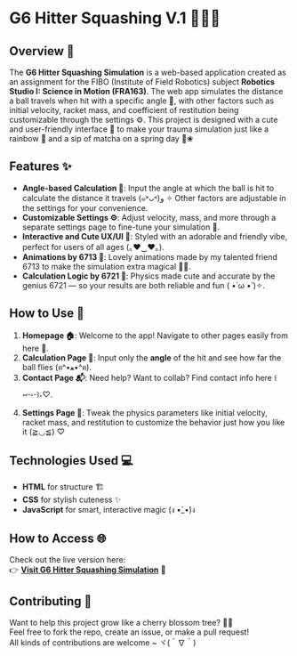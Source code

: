 # G6 Hitter Squashing V.1 🏓🌸🎯

## Overview 🌟

The **G6 Hitter Squashing Simulation** is a web-based application created as an assignment for the FIBO (Institute of Field Robotics) subject **Robotics Studio I: Science in Motion (FRA163)**. The web app simulates the distance a ball travels when hit with a specific angle 🎾, with other factors such as initial velocity, racket mass, and coefficient of restitution being customizable through the settings ⚙️. This project is designed with a cute and user-friendly interface 💖 to make your trauma simulation just like a rainbow 🌈 and a sip of matcha on a spring day 🍵❀

## Features ✨

- **Angle-based Calculation 🔄**: Input the angle at which the ball is hit to calculate the distance it travels (๑˃ᴗ˂)ﻭ ✧ Other factors are adjustable in the settings for your convenience.
- **Customizable Settings ⚙️**: Adjust velocity, mass, and more through a separate settings page to fine-tune your simulation 🌸.
- **Interactive and Cute UX/UI 🐾**: Styled with an adorable and friendly vibe, perfect for users of all ages (｡♥‿♥｡).
- **Animations by 6713 🎨**: Lovely animations made by my talented friend 6713 to make the simulation extra magical 🌈✨.
- **Calculation Logic by 6721 🧠**: Physics made cute and accurate by the genius 6721 — so your results are both reliable and fun ( •̀ ω •́ )✧.

## How to Use 📝

1. **Homepage 🏠**: Welcome to the app! Navigate to other pages easily from here 🌸.
2. **Calculation Page 📐**: Input only the **angle** of the hit and see how far the ball flies (ฅ^•ﻌ•^ฅ).
3. **Contact Page 📬**: Need help? Want to collab? Find contact info here ꒰⑅ᵕ༚ᵕ꒱˖♡.
4. **Settings Page 🍵**: Tweak the physics parameters like initial velocity, racket mass, and restitution to customize the behavior just how you like it (≧◡≦) ♡

## Technologies Used 💻

- **HTML** for structure 🏗️  
- **CSS** for stylish cuteness ✨  
- **JavaScript** for smart, interactive magic (ง •̀_•́)ง

## How to Access 🌐

Check out the live version here:  
👉 [**Visit G6 Hitter Squashing Simulation**](https://kitthinut.github.io/G6_Hitter_Squashing_Simulation/) 🎀

## Contributing 🤝

Want to help this project grow like a cherry blossom tree? 🌸✨  
Feel free to fork the repo, create an issue, or make a pull request!  
All kinds of contributions are welcome ~ ヾ(＾∇＾)

